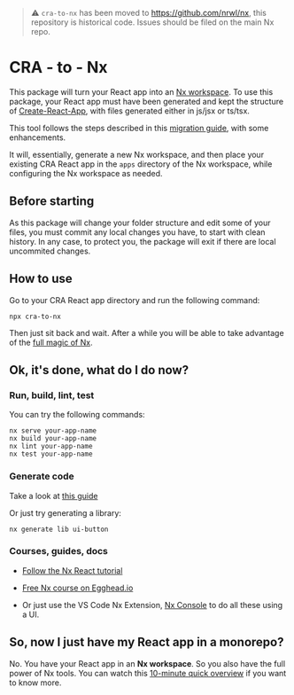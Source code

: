 > :warning: `cra-to-nx` has been moved to https://github.com/nrwl/nx, this repository is historical code. Issues should be filed on the main Nx repo.

# CRA - to - Nx

This package will turn your React app into an [Nx workspace](https://nx.dev/). To use this package, your React app must have been generated and kept the structure of [Create-React-App](https://reactjs.org/docs/create-a-new-react-app.html), with files generated either in js/jsx or ts/tsx.

This tool follows the steps described in this [migration guide](https://nx.dev/latest/react/migration/migration-cra), with some enhancements.

It will, essentially, generate a new Nx workspace, and then place your existing CRA React app in the `apps` directory of the Nx workspace, while configuring the Nx workspace as needed.

## Before starting

As this package will change your folder structure and edit some of your files, you must commit any local changes you have, to start with clean history. In any case, to protect you, the package will exit if there are local uncommited changes.

## How to use

Go to your CRA React app directory and run the following command:

```
npx cra-to-nx
```

Then just sit back and wait. After a while you will be able to take advantage of the [full magic of Nx](https://nx.dev/latest/react/getting-started/getting-started).

## Ok, it's done, what do I do now?

### Run, build, lint, test

You can try the following commands:

```
nx serve your-app-name
nx build your-app-name
nx lint your-app-name
nx test your-app-name
```

### Generate code

Take a look at [this guide](https://nx.dev/latest/react/workspace/generators/using-schematics)

Or just try generating a library:

```
nx generate lib ui-button
```

### Courses, guides, docs

- [Follow the Nx React tutorial](https://nx.dev/react/tutorial/01-create-application)

- [Free Nx course on Egghead.io](https://egghead.io/playlists/scale-react-development-with-nx-4038)

- Or just use the VS Code Nx Extension, [Nx Console](https://nx.dev/latest/react/getting-started/console) to do all these using a UI.

## So, now I just have my React app in a monorepo?

No. You have your React app in an **Nx workspace**. So you also have the full power of Nx tools. You can watch this [10-minute quick overview](https://youtu.be/sNz-4PUM0k8) if you want to know more.
